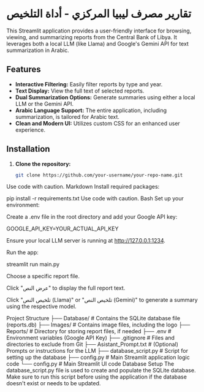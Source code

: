 # تقارير مصرف ليبيا المركزي - أداة التلخيص

This Streamlit application provides a user-friendly interface for browsing, viewing, and summarizing reports from the Central Bank of Libya. It leverages both a local LLM (like Llama) and Google's Gemini API for text summarization in Arabic.

## Features

* **Interactive Filtering:** Easily filter reports by type and year.
* **Text Display:** View the full text of selected reports.
* **Dual Summarization Options:** Generate summaries using either a local LLM or the Gemini API.
* **Arabic Language Support:** The entire application, including summarization, is tailored for Arabic text.
* **Clean and Modern UI:** Utilizes custom CSS for an enhanced user experience.

## Installation

1. **Clone the repository:**
   ```bash
   git clone https://github.com/your-username/your-repo-name.git
Use code with caution.
Markdown
Install required packages:

pip install -r requirements.txt
Use code with caution.
Bash
Set up your environment:

Create a .env file in the root directory and add your Google API key:

GOOGLE_API_KEY=YOUR_ACTUAL_API_KEY

Ensure your local LLM server is running at http://127.0.0.1:1234.

Run the app:

streamlit run main.py

Choose a specific report file.

Click "عرض النص" to display the full report text.

Click "تلخيص النص (Llama)" or "تلخيص النص (Gemini)" to generate a summary using the respective model.

Project Structure
├── Database/      # Contains the SQLite database file (reports.db)
├── Images/       # Contains image files, including the logo
├── Reports/       # Directory for storing report files, if needed
├── .env           # Environment variables (Google API Key)
├── .gitignore      # Files and directories to exclude from Git
├── Asistant_Prompt.txt  # (Optional) Prompts or instructions for the LLM
├── database_script.py   # Script for setting up the database
├── config.py        # Main Streamlit application logic code
└── config.py        # Main Streamlit UI code
Database Setup
The database_script.py file is used to create and populate the SQLite database. Make sure to run this script before using the application if the database doesn't exist or needs to be updated.

